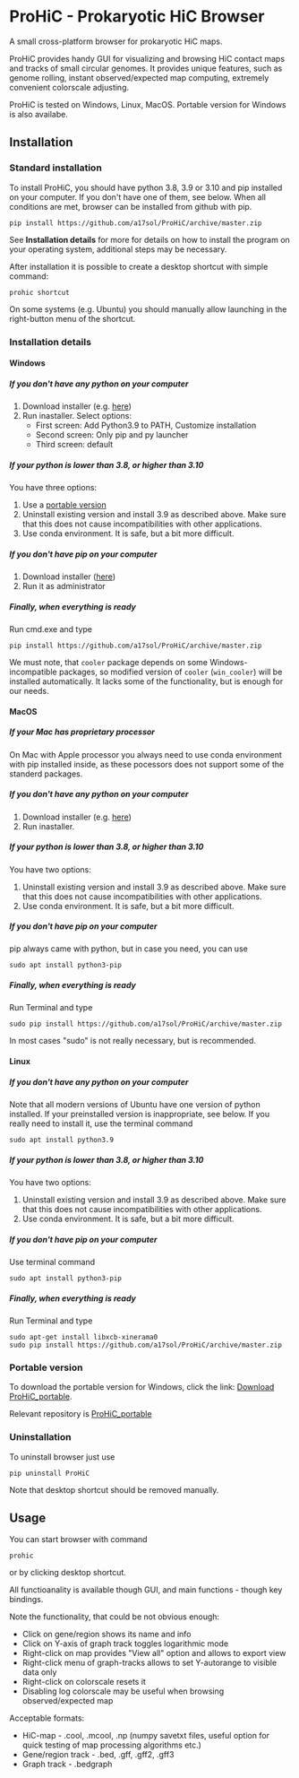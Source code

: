 # ProHiC - Prokaryotic HiC Browser
A small cross-platform browser for prokaryotic HiC maps.

ProHiC provides handy GUI for visualizing and browsing HiC contact maps and tracks of small circular genomes.
It provides unique features, such as genome rolling, instant observed/expected map computing,
extremely convenient colorscale adjusting.

ProHiC is tested on Windows, Linux, MacOS. Portable version for Windows is also
availabe.

## Installation

### Standard installation
To install ProHiC, you should have python 3.8, 3.9 or 3.10 and pip installed on your computer. If you don't have one of them, see below. When all conditions are met, browser can be installed from github with pip. 
```
pip install https://github.com/a17sol/ProHiC/archive/master.zip
```
See **Installation details** for more for details on how to install the program on your operating system, additional steps may be necessary.

After installation it is possible to create a desktop shortcut with simple command:
```
prohic shortcut
```
On some systems (e.g. Ubuntu) you should manually allow launching in the right-button menu of the shortcut.

### Installation details

#### Windows

##### If you don't have any python on your computer
1. Download installer (e.g. <a href="https://www.python.org/ftp/python/3.9.5/python-3.9.5-amd64.exe">here</a>)
2. Run inastaller. Select options: 
	- First screen: Add Python3.9 to PATH, Customize installation
	- Second screen: Only pip and py launcher
	- Third screen: default

##### If your python is lower than 3.8, or higher than 3.10
You have three options:
1. Use a <a href="https://github.com/a17sol/ProHiC_portable">portable version</a>
2. Uninstall existing version and install 3.9 as described above. Make sure that this does not cause incompatibilities with other applications.
3. Use conda environment. It is safe, but a bit more difficult.

##### If you don't have pip on your computer
1. Download installer (<a href="https://bootstrap.pypa.io/get-pip.py">here</a>)
2. Run it as administrator

##### Finally, when everything is ready
Run cmd.exe and type
```
pip install https://github.com/a17sol/ProHiC/archive/master.zip
```

We must note, that `cooler` package depends on some Windows-incompatible packages, so modified version of `cooler` (`win_cooler`) will be installed automatically. It lacks some of the functionality, but is enough for our needs.

#### MacOS

##### If your Mac has proprietary processor
On Mac with Apple processor you always need to use conda environment with pip installed inside, as these pocessors does not support some of the standerd packages.

##### If you don't have any python on your computer
1. Download installer (e.g. <a href="https://www.python.org/ftp/python/3.9.5/python-3.9.5-macos11.pkg">here</a>)
2. Run inastaller.

##### If your python is lower than 3.8, or higher than 3.10
You have two options:
1. Uninstall existing version and install 3.9 as described above. Make sure that this does not cause incompatibilities with other applications.
2. Use conda environment. It is safe, but a bit more difficult.

##### If you don't have pip on your computer
pip always came with python, but in case you need, you can use
```
sudo apt install python3-pip
```

##### Finally, when everything is ready
Run Terminal and type
```
sudo pip install https://github.com/a17sol/ProHiC/archive/master.zip
```
In most cases "sudo" is not really necessary, but is recommended.

#### Linux

##### If you don't have any python on your computer
Note that all modern versions of Ubuntu have one version of python installed. If your preinstalled version is inappropriate, see below.
If you really need to install it, use the terminal command
```
sudo apt install python3.9
```
##### If your python is lower than 3.8, or higher than 3.10
You have two options:
1. Uninstall existing version and install 3.9 as described above. Make sure that this does not cause incompatibilities with other applications.
2. Use conda environment. It is safe, but a bit more difficult.

##### If you don't have pip on your computer
Use terminal command
```
sudo apt install python3-pip
```

##### Finally, when everything is ready
Run Terminal and type
```
sudo apt-get install libxcb-xinerama0
sudo pip install https://github.com/a17sol/ProHiC/archive/master.zip
```

### Portable version
To download the portable version for Windows, click the link: <a href="https://github.com/a17sol/ProHiC_portable/archive/master.zip">Download ProHiC_portable</a>.

Relevant repository is <a href="https://github.com/a17sol/ProHiC_portable">ProHiC_portable</a>

### Uninstallation
To uninstall browser just use 
```
pip uninstall ProHiC
```
Note that desktop shortcut should be removed manually.

## Usage
You can start browser with command
```
prohic
```
or by clicking desktop shortcut.

All functioanality is available though GUI, and main functions - though key bindings.

Note the functionality, that could be not obvious enough:
* Click on gene/region shows its name and info
* Click on Y-axis of graph track toggles logarithmic mode
* Right-click on map provides "View all" option and allows to export view
* Right-click menu of graph-tracks allows to set Y-autorange to visible data only
* Right-click on colorscale resets it
* Disabling log colorscale may be useful when browsing observed/expected map

Acceptable formats:
* HiC-map - .cool, .mcool, .np (numpy savetxt files, useful option for quick testing of map processing algorithms etc.)
* Gene/region track - .bed, .gff, .gff2, .gff3
* Graph track - .bedgraph

